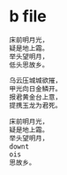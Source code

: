# b file

```txt
床前明月光，
疑是地上霜。
举头望明月，
低头思故乡。
```

```txt
乌云压城城欲摧，
甲光向日金鳞开。
报君黄金台上意，
提携玉龙为君死。
```

```txt
床前明月光，
疑是地上霜。
举头望明月，
downt
ois
思故乡。
```
